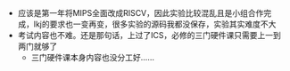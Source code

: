 * 应该是第一年将MIPS全面改成RISCV，因此实验比较混乱且是小组合作完成，lkj的要求也一变再变，很多实验的源码我都没保存，实验其实难度不大
* 考试内容也不难。还是那句话，上过了ICS，必修的三门硬件课只需要上一到两门就够了
  * 三门硬件课本身内容也没分工好……